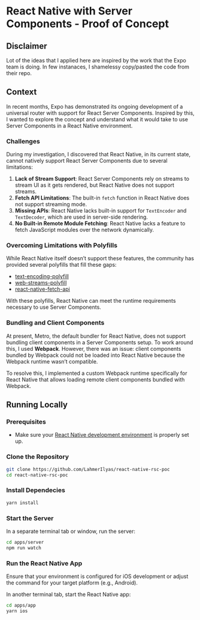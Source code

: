 # React Native with Server Components - Proof of Concept
## Disclaimer
Lot of the ideas that I applied here are inspired by the work that the Expo team is doing. In few instanaces, I shamelessy copy/pasted the code from their repo.

## Context

In recent months, Expo has demonstrated its ongoing development of a universal router with support for React Server Components. Inspired by this, I wanted to explore the concept and understand what it would take to use Server Components in a React Native environment.

### Challenges

During my investigation, I discovered that React Native, in its current state, cannot natively support React Server Components due to several limitations:
1. **Lack of Stream Support**: React Server Components rely on streams to stream UI as it gets rendered, but React Native does not support streams.
2. **Fetch API Limitations**: The built-in `fetch` function in React Native does not support streaming mode.
3. **Missing APIs**: React Native lacks built-in support for `TextEncoder` and `TextDecoder`, which are used in server-side rendering.
4. **No Built-in Remote Module Fetching**: React Native lacks a feature to fetch JavaScript modules over the network dynamically.

### Overcoming Limitations with Polyfills

While React Native itself doesn’t support these features, the community has provided several polyfills that fill these gaps:
- [text-encoding-polyfill](https://www.npmjs.com/package/text-encoding-polyfill)
- [web-streams-polyfill](https://www.npmjs.com/package/web-streams-polyfill)
- [react-native-fetch-api](https://www.npmjs.com/package/react-native-fetch-api)

With these polyfills, React Native can meet the runtime requirements necessary to use Server Components.

### Bundling and Client Components

At present, Metro, the default bundler for React Native, does not support bundling client components in a Server Components setup. To work around this, I used **Webpack**. However, there was an issue: client components bundled by Webpack could not be loaded into React Native because the Webpack runtime wasn’t compatible.

To resolve this, I implemented a custom Webpack runtime specifically for React Native that allows loading remote client components bundled with Webpack.

## Running Locally

### Prerequisites
- Make sure your [React Native development environment](https://reactnative.dev/docs/environment-setup) is properly set up.

### Clone the Repository
```bash
git clone https://github.com/LahmerIlyas/react-native-rsc-poc
cd react-native-rsc-poc
```

### Install Dependecies
```bash
yarn install

```

### Start the Server
In a separate terminal tab or window, run the server:

```bash
cd apps/server
npm run watch
```

### Run the React Native App
Ensure that your environment is configured for iOS development or adjust the command for your target platform (e.g., Android).

In another terminal tab, start the React Native app:

```bash
cd apps/app
yarn ios
```



